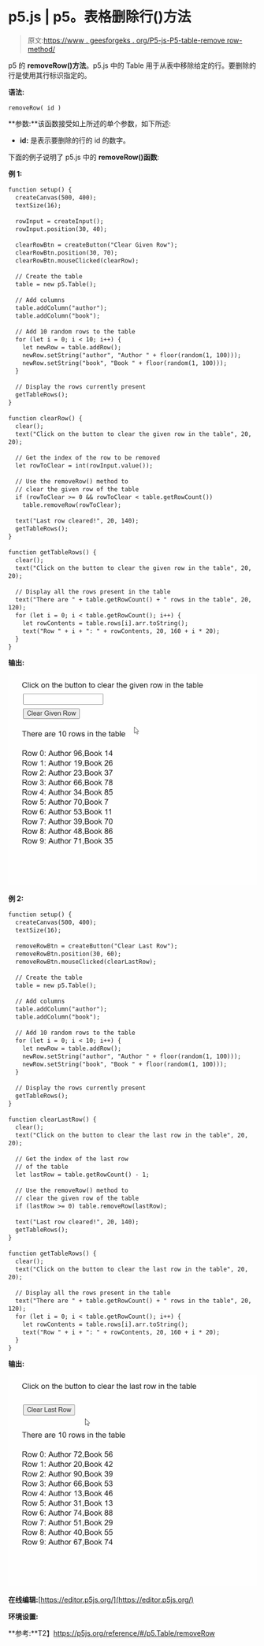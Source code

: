 # p5.js | p5。表格删除行()方法

> 原文:[https://www . geesforgeks . org/P5-js-P5-table-remove row-method/](https://www.geeksforgeeks.org/p5-js-p5-table-removerow-method/)

p5 的 **removeRow()方法**。p5.js 中的 Table 用于从表中移除给定的行。要删除的行是使用其行标识指定的。

**语法:**

```
removeRow( id )
```

**参数:**该函数接受如上所述的单个参数，如下所述:

*   **id:** 是表示要删除的行的 id 的数字。

下面的例子说明了 p5.js 中的 **removeRow()函数**:

**例 1:**

```
function setup() {
  createCanvas(500, 400);
  textSize(16);

  rowInput = createInput();
  rowInput.position(30, 40);

  clearRowBtn = createButton("Clear Given Row");
  clearRowBtn.position(30, 70);
  clearRowBtn.mouseClicked(clearRow);

  // Create the table
  table = new p5.Table();

  // Add columns
  table.addColumn("author");
  table.addColumn("book");

  // Add 10 random rows to the table
  for (let i = 0; i < 10; i++) {
    let newRow = table.addRow();
    newRow.setString("author", "Author " + floor(random(1, 100)));
    newRow.setString("book", "Book " + floor(random(1, 100)));
  }

  // Display the rows currently present
  getTableRows();
}

function clearRow() {
  clear();
  text("Click on the button to clear the given row in the table", 20, 20);

  // Get the index of the row to be removed
  let rowToClear = int(rowInput.value());

  // Use the removeRow() method to
  // clear the given row of the table
  if (rowToClear >= 0 && rowToClear < table.getRowCount())
    table.removeRow(rowToClear);

  text("Last row cleared!", 20, 140);
  getTableRows();
}

function getTableRows() {
  clear();
  text("Click on the button to clear the given row in the table", 20, 20);

  // Display all the rows present in the table
  text("There are " + table.getRowCount() + " rows in the table", 20, 120);
  for (let i = 0; i < table.getRowCount(); i++) {
    let rowContents = table.rows[i].arr.toString();
    text("Row " + i + ": " + rowContents, 20, 160 + i * 20);
  }
}
```

**输出:**

![removeRow-input](img/f659515fd2ed7a4fa19d1e62559f0337.png)

**例 2:**

```
function setup() {
  createCanvas(500, 400);
  textSize(16);

  removeRowBtn = createButton("Clear Last Row");
  removeRowBtn.position(30, 60);
  removeRowBtn.mouseClicked(clearLastRow);

  // Create the table
  table = new p5.Table();

  // Add columns
  table.addColumn("author");
  table.addColumn("book");

  // Add 10 random rows to the table
  for (let i = 0; i < 10; i++) {
    let newRow = table.addRow();
    newRow.setString("author", "Author " + floor(random(1, 100)));
    newRow.setString("book", "Book " + floor(random(1, 100)));
  }

  // Display the rows currently present
  getTableRows();
}

function clearLastRow() {
  clear();
  text("Click on the button to clear the last row in the table", 20, 20);

  // Get the index of the last row
  // of the table
  let lastRow = table.getRowCount() - 1;

  // Use the removeRow() method to
  // clear the given row of the table
  if (lastRow >= 0) table.removeRow(lastRow);

  text("Last row cleared!", 20, 140);
  getTableRows();
}

function getTableRows() {
  clear();
  text("Click on the button to clear the last row in the table", 20, 20);

  // Display all the rows present in the table
  text("There are " + table.getRowCount() + " rows in the table", 20, 120);
  for (let i = 0; i < table.getRowCount(); i++) {
    let rowContents = table.rows[i].arr.toString();
    text("Row " + i + ": " + rowContents, 20, 160 + i * 20);
  }
}
```

**输出:**

![removeRow-lastRow](img/35cbe0036a1a1f430a7629980ba88e51.png)

**在线编辑:**[https://editor.p5js.org/](https://editor.p5js.org/)

**环境设置:**

**参考:**T2】https://p5js.org/reference/#/p5.Table/removeRow